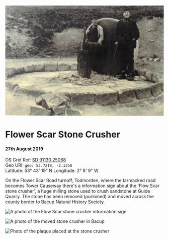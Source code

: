 ![An old photo of Flower Scar stone crusher from the Roger Birch collection](flower_scar_sign_close_up.jpg)

<!--- -convert_greyscale -->
# Flower Scar Stone Crusher
#### 27th August 2019
OS Grid Ref: [SD 91130 25068](https://osmaps.ordnancesurvey.co.uk/53.72195,-2.13588,16/pin)  
Geo URI: `geo: 53.7219, -2.1358`  
Latitude: 53° 43' 19" N
Longitude: 2° 8' 9" W  

On the Flower Scar Road turnoff,  Todmorden, where the tarmacked road becomes Tower Causeway there's a information sign about the 'Flow Scar stone crusher', a huge milling stone used to crush sandstone at Guide Quarry. The stone has been removed (purloined) and moved across the county border to Bacup Natural History Society.

![A photo of the Flow Scar stone crusher information sign](flower_scar_sign.jpg)

![A photo of the moved stone crusher in Bacup](stone_crusher.jpeg)

![Photo of the plaque placed at the stone crusher](flower_scar_plaque.jpg)
